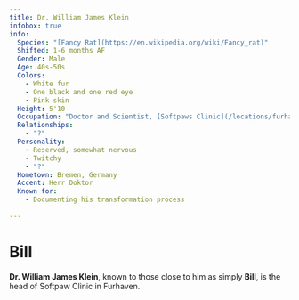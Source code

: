 ```yaml
---
title: Dr. William James Klein
infobox: true
info: 
  Species: "[Fancy Rat](https://en.wikipedia.org/wiki/Fancy_rat)"
  Shifted: 1-6 months AF
  Gender: Male
  Age: 40s-50s
  Colors: 
    - White fur
    - One black and one red eye
    - Pink skin
  Height: 5'10
  Occupation: "Doctor and Scientist, [Softpaws Clinic](/locations/furhaven-clinic)"
  Relationships:
    - "?"
  Personality:
    - Reserved, somewhat nervous
    - Twitchy
    - "?"
  Hometown: Bremen, Germany
  Accent: Herr Doktor
  Known for:
    - Documenting his transformation process
    
---
```


# Bill

**Dr. William James Klein**, known to those close to him as simply **Bill**, is the head of Softpaw Clinic in Furhaven.
